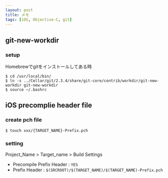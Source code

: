 ```yaml
---
layout: post
title: メモ
tags: [iOS, Objective-C, git]
---
```


## git-new-workdir

### setup

Homebrewでgitをインストールしてある時

~~~
$ cd /usr/local/bin/
$ ln -s ../Cellar/git/2.3.4/share/git-core/contrib/workdir/git-new-workdir git-new-workdir
$ source ~/.bashrc
~~~

## iOS precomplie header file

### create pch file

~~~
$ touch xxx/{TARGET_NAME}-Prefix.pch
~~~

### setting

Project_Name > Target_name > Build Settings

* Precompile Prefix Header : `YES`
* Prefix Header : `$(SRCROOT)/$(TARGET_NAME)/$(TARGET_NAME)-Prefix.pch`
